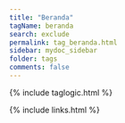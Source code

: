 ```yaml
---
title: "Beranda"
tagName: beranda
search: exclude
permalink: tag_beranda.html
sidebar: mydoc_sidebar
folder: tags
comments: false
---
```

{% include taglogic.html %}

{% include links.html %}
